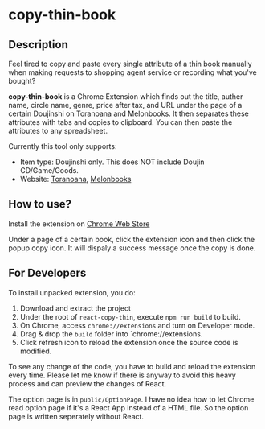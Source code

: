 # copy-thin-book

## Description
Feel tired to copy and paste every single attribute of a thin book manually 
when making requests to shopping agent service or recording what you've bought?

**copy-thin-book** is a Chrome Extension which finds out the title, auther name, circle name, genre, 
price after tax, and URL under the page of a certain Doujinshi on Toranoana and Melonbooks. 
It then separates these attributes with tabs and copies to clipboard. 
You can then paste the attributes to any spreadsheet.

Currently this tool only supports:
* Item type: Doujinshi only. This does NOT include Doujin CD/Game/Goods.
* Website:
 [Toranoana](https://www.toranoana.jp/),
 [Melonbooks](https://www.melonbooks.co.jp/)

## How to use?

Install the extension on
[Chrome Web Store](https://chrome.google.com/webstore/detail/copy-thin-book/lpioakbgahcliooefppgddhbdgiapcak)

Under a page of a certain book, click the extension icon and then click the popup copy icon. 
It will dispaly a success message once the copy is done.

## For Developers

To install unpacked extension, you do:
1. Download and extract the project
2. Under the root of `react-copy-thin`, execute `npm run build` to build.
3. On Chrome, access `chrome://extensions` and turn on Developer mode.
4. Drag & drop the `build` folder into `chrome://extensions.
5. Click refresh icon to reload the extension once the source code is modified.

To see any change of the code, you have to build and reload the extension every time. Please let me know if there is anyway to avoid this heavy process and can preview the changes of React.

The option page is in `public/OptionPage`. I have no idea how to let Chrome read option page if it's a React App instead of a HTML file. So the option page is written seperately without React.

